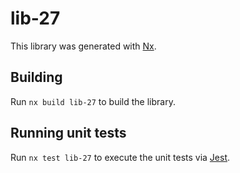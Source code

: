 # lib-27

This library was generated with [Nx](https://nx.dev).

## Building

Run `nx build lib-27` to build the library.

## Running unit tests

Run `nx test lib-27` to execute the unit tests via [Jest](https://jestjs.io).
